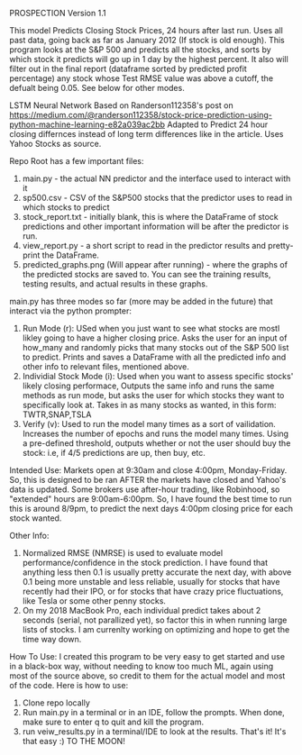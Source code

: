 PROSPECTION 
Version 1.1

This model Predicts Closing Stock Prices, 24 hours after last run. Uses all past data, going back as far as January 2012 (If stock is old enough).
This program looks at the S&P 500 and predicts all the stocks, and sorts by which stock it predicts will go up in 1 day by the highest percent.
It also will filter out in the final report (dataframe sorted by predicted profit percentage) any stock whose Test RMSE value was above a cutoff,
the defualt being 0.05. See below for other modes.

LSTM Neural Network Based on Randerson112358's post on https://medium.com/@randerson112358/stock-price-prediction-using-python-machine-learning-e82a039ac2bb
Adapted to Predict 24 hour closing differnces instead of long term differences like in the article. Uses Yahoo Stocks as source.

Repo Root has a few important files:

1) main.py - the actual NN predictor and the interface used to interact with it
2) sp500.csv - CSV of the S&P500 stocks that the predictor uses to read in which stocks to predict
3) stock_report.txt - initially blank, this is where the DataFrame of stock predictions and other important
   information will be after the predictor is run.
4) view_report.py - a short script to read in the predictor results and pretty-print the DataFrame.
5) predicted_graphs.png (Will appear after running) - where the graphs of the predicted stocks are saved to. You can see the training results,
   testing results, and actual results in these graphs.
   
   
main.py has three modes so far (more may be added in the future) that interact via the python prompter:

1) Run Mode (r): USed when you just want to see what stocks are mostl likley going to have a higher closing price.
   Asks the user for an input of how_many and randomly picks that many stocks out of the S&P 500 list to predict. 
   Prints and saves a DataFrame with all the predicted info and other info to relevant files, mentioned above.
2) Individial Stock Mode (i): Used when you want to assess specific stocks' likely closing performace, 
   Outputs the same info and runs the same methods as run mode, but asks the user for which stocks they 
   want to specifically look at. Takes in as many stocks as wanted, in this form: TWTR,SNAP,TSLA
3) Verify (v): Used to run the model many times as a sort of vailidation. Increases the number of epochs and runs the model many times. 
   Using a pre-defined threshold, outputs whether or not the user should buy the stock: i.e, if 4/5 predictions are up, then buy, etc.


Intended Use: Markets open at 9:30am and close 4:00pm, Monday-Friday. So, this is designed to be ran AFTER the markets have closed and Yahoo's data
              is updated. Some brokers use after-hour trading, like Robinhood, so "extended" hours are 9:00am-6:00pm.
              So, I have found the best time to run this is around 8/9pm, to predict the next days 4:00pm closing price for each stock wanted.


Other Info:

1) Normalized RMSE (NMRSE) is used to evaluate model performance/confidence in the stock prediction. I have found that anything less then 0.1
   is usually pretty accurate the next day, with above 0.1 being more unstable and less reliable, usually for stocks that have recently had their IPO,
   or for stocks that have crazy price fluctuations, like Tesla or some other penny stocks.
2) On my 2018 MacBook Pro, each individual predict takes about 2 seconds (serial, not parallized yet), so factor this in when running large lists of stocks. 
   I am currenlty working on optimizing and hope to get the time way down.


How To Use: I created this program to be very easy to get started and use in a black-box way, without needing to know too much ML, again using most of the source above, so credit to them for the actual model and most of the code. Here is how to use:
1) Clone repo locally
2) Run main.py in a terminal or in an IDE, follow the prompts. When done, make sure to enter q to quit and kill the program.
3) run veiw_results.py in a terminal/IDE to look at the results. That's it! It's that easy :) TO THE MOON!
